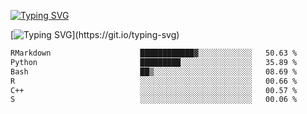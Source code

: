 [![Typing SVG](https://readme-typing-svg.demolab.com?font=Fira+Code&duration=1&pause=1000&center=true&vCenter=true&width=435&lines=Ivy+Streeter)](https://git.io/typing-svg)

[![Typing SVG](https://readme-typing-svg.demolab.com?font=Fira+Code&pause=1000&center=true&width=435&lines=Hello%2C+nice+to+meet+you!;I+am+a+researcher+in+biotech.;I+am+interested+in+bioinformatics.;I+am+self-taught+and+love+learning.;Feel+free+to+reach+out!)](https://git.io/typing-svg)
<!--START_SECTION:waka-->

```txt
RMarkdown                    ████████████▓░░░░░░░░░░░░   50.63 %
Python                       █████████░░░░░░░░░░░░░░░░   35.89 %
Bash                         ██▒░░░░░░░░░░░░░░░░░░░░░░   08.69 %
R                            ░░░░░░░░░░░░░░░░░░░░░░░░░   00.66 %
C++                          ░░░░░░░░░░░░░░░░░░░░░░░░░   00.57 %
S                            ░░░░░░░░░░░░░░░░░░░░░░░░░   00.06 %
```

<!--END_SECTION:waka-->
